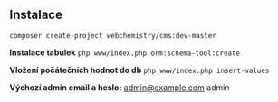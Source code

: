 ## Instalace

```composer create-project webchemistry/cms:dev-master```

**Instalace tabulek**
```php www/index.php orm:schema-tool:create```

**Vložení počátečních hodnot do db**
```php www/index.php insert-values```

**Výchozí admin email a heslo:**
admin@example.com
admin
